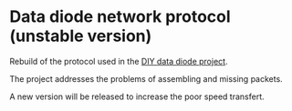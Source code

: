 # Data diode network protocol (unstable version)

Rebuild of the protocol used in the [DIY data diode project](https://github.com/wavestone-cdt/dyode).

The project addresses the problems of assembling and missing packets.

A new version will be released to increase the poor speed transfert.
